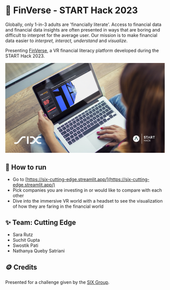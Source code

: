 # 💸 FinVerse - START Hack 2023

Globally, only 1-in-3 adults are 'financially literate'. Access to financial data and financial data insights are often presented in ways that are boring and difficult to interpret for the average user. Our mission is to make financial data easier to *interpret, interact, understand* and *visualize*.

Presenting [FinVerse](https://six-cutting-edge.streamlit.app/), a VR financial literacy platform developed during the START Hack 2023.

![](mockup.png)

## 📌 How to run
- Go to [https://six-cutting-edge.streamlit.app/](https://six-cutting-edge.streamlit.app/)
- Pick companies you are investing in or would like to compare with each other
- Dive into the immersive VR world with a headset to see the visualization of how they are faring in the financial world

## ✨ Team: Cutting Edge
- Sara Rutz
- Suchit Gupta
- Swostik Pati
- Nathanya Queby Satriani

## 🪙 Credits
Presented for a challenge given by the [SIX Group](https://www.six-group.com/en/home.html).

